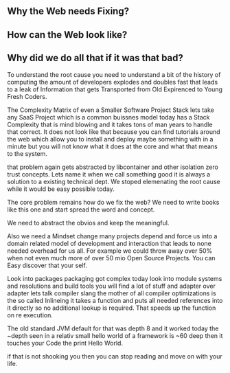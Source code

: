 ## Why the Web needs Fixing?


## How can the Web look like?


## Why did we do all that if it was that bad?
To understand the root cause you need to understand a bit of the history of computing the amount of developers explodes and doubles fast
that leads to a leak of Information that gets Transported from Old Expirenced to Young Fresh Coders. 

The Complexity Matrix of even a Smaller Software Project Stack lets take any SaaS Project which is a common buissnes model today has a Stack Complexity
that is mind blowing and it takes tons of man years to handle that correct. It does not look like that because you can find tutorials around the web
which allow you to install and deploy maybe something with in a minute but you will not know what it does at the core and what that means to the system.

that problem again gets abstracted by libcontainer and other isolation zero trust concepts. Lets name it when we call something good it is always a solution to 
a existing technical dept. We stoped elemenating the root cause while it would be easy possible today.

The core problem remains how do we fix the web? We need to write books like this one and start spread the word and concept. 

We need to abstract the obvios and keep the meaningful. 

Also we need a Mindset change many projects depend and force us into a domain related model of development and interaction that leads to none needed
overhead for us all. For example we could throw away over 50% when not even much more of over 50 mio Open Source Projects. You can Easy discover that your self.

Look into packages packaging got complex today look into module systems and resolutions and build tools you will find a lot of stuff and adapter over adapter
lets talk compiler slang the mother of all compiler optimizations is the so called Inlineing it takes a function and puts all needed references into it directly so no additional
lookup is required. That speeds up the function on re execution. 

The old standard JVM default for that was depth 8 and it worked today the ~depth seen in a relativ small hello world of a framework is ~60 deep then it touches your 
Code the print Hello World.

if that is not shooking you then you can stop reading and move on with your life.
